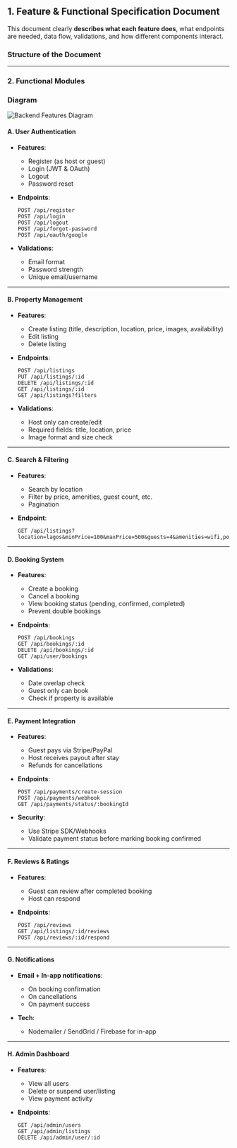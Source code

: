 ## 1. **Feature & Functional Specification Document**

This document clearly **describes what each feature does**, what endpoints are needed, data flow, validations, and how different components interact.

### Structure of the Document

---

### **2. Functional Modules**

### Diagram 

![Backend Features Diagram](https://github.com/user-attachments/assets/0484338e-2a90-4a34-bc35-65b39430cbe0)

#### **A. User Authentication**

* **Features**:

  * Register (as host or guest)
  * Login (JWT & OAuth)
  * Logout
  * Password reset
* **Endpoints**:

  ```
  POST /api/register
  POST /api/login
  POST /api/logout
  POST /api/forgot-password
  POST /api/oauth/google
  ```
* **Validations**:

  * Email format
  * Password strength
  * Unique email/username

---

#### **B. Property Management**

* **Features**:

  * Create listing (title, description, location, price, images, availability)
  * Edit listing
  * Delete listing
* **Endpoints**:

  ```
  POST /api/listings
  PUT /api/listings/:id
  DELETE /api/listings/:id
  GET /api/listings/:id
  GET /api/listings?filters
  ```
* **Validations**:

  * Host only can create/edit
  * Required fields: title, location, price
  * Image format and size check

---

#### **C. Search & Filtering**

* **Features**:

  * Search by location
  * Filter by price, amenities, guest count, etc.
  * Pagination
* **Endpoint**:

  ```
  GET /api/listings?location=lagos&minPrice=100&maxPrice=500&guests=4&amenities=wifi,pool&page=1
  ```

---

#### **D. Booking System**

* **Features**:

  * Create a booking
  * Cancel a booking
  * View booking status (pending, confirmed, completed)
  * Prevent double bookings
* **Endpoints**:

  ```
  POST /api/bookings
  GET /api/bookings/:id
  DELETE /api/bookings/:id
  GET /api/user/bookings
  ```
* **Validations**:

  * Date overlap check
  * Guest only can book
  * Check if property is available

---

#### **E. Payment Integration**

* **Features**:

  * Guest pays via Stripe/PayPal
  * Host receives payout after stay
  * Refunds for cancellations
* **Endpoints**:

  ```
  POST /api/payments/create-session
  POST /api/payments/webhook
  GET /api/payments/status/:bookingId
  ```
* **Security**:

  * Use Stripe SDK/Webhooks
  * Validate payment status before marking booking confirmed

---

#### **F. Reviews & Ratings**

* **Features**:

  * Guest can review after completed booking
  * Host can respond
* **Endpoints**:

  ```
  POST /api/reviews
  GET /api/listings/:id/reviews
  POST /api/reviews/:id/respond
  ```

---

#### **G. Notifications**

* **Email + In-app notifications**:

  * On booking confirmation
  * On cancellations
  * On payment success
* **Tech**:

  * Nodemailer / SendGrid / Firebase for in-app

---

#### **H. Admin Dashboard**

* **Features**:

  * View all users
  * Delete or suspend user/listing
  * View payment activity
* **Endpoints**:

  ```
  GET /api/admin/users
  GET /api/admin/listings
  DELETE /api/admin/user/:id
  ```
